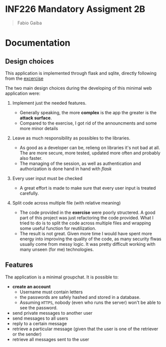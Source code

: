 # INF226 Mandatory Assigment 2B

> Fabio Gaiba

# Documentation

## Design choices

This application is implemented through flask and sqlite, directly following from the [excercise](https://git.app.uib.no/inf226/22h/login-server)

The two main design choices during the developing of this minimal web application were:

1. Implement just the needed features.
   
   - Generally speaking, the more **complex** is the app the greater is the **attack surface**.
   - Compared to the exercise, I got rid of the announcments and some more minor details

2. Leave as much responsibility as possibles to the libraries.
   
   - As good as a developer can be, relieng on libraries it's not bad at all. The are more secure, more tested, updated more often and probably also faster. 
   - The managing of the session, as well as authentication and authorization is done hand in hand with *flask*

3. Every user input must be checked 

    - A great effort is made to make sure that every user input is treated carefully. 

4. Split code across multiple file (with relative meaning)

    - The code provided in the **exercise** were poorly structered. A good part of this project was just refactoring the code provided. What I tried to do is to split the code across multiple files and wrapping some useful function for reutilization. 
    - The result is not great. Given more time I would have spent more energy into improving the quality of the code, as many security flwas usually come from messy logic. It was pretty difficult working with many unseen (for me) technologies.


## Features

The application is a minimal groupchat. It is possible to:

- **create an account**
    - Username must contain letters
    - the passwords are safely hashed and stored in a database. 
    - Assuming `HTTPS`, nobody (even who runs the server) won't be able to see the password.
- send private messages to another user
- send messages to all users
- reply to a certain message
- retrieve a particular message (given that the user is one of the retriever or the sender)
- retrieve all messages sent to the user




